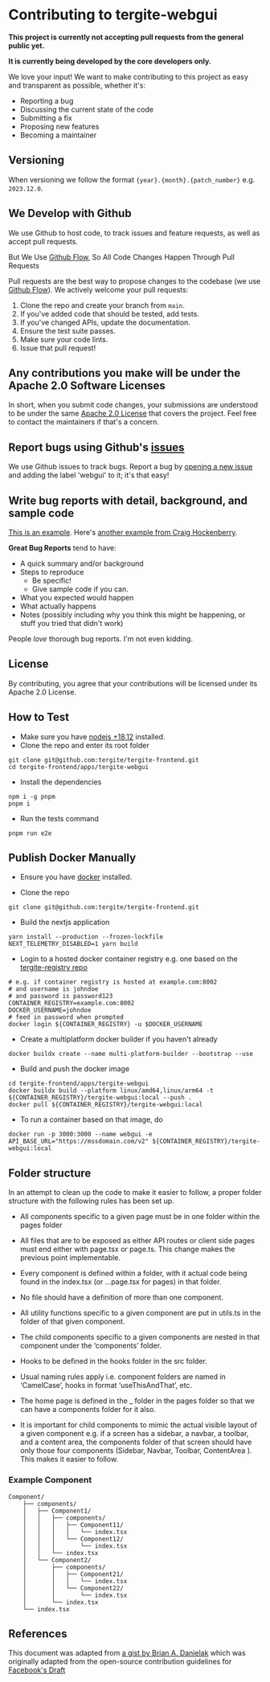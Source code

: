 # Contributing to tergite-webgui

**This project is currently not accepting pull requests from the general public yet.**

**It is currently being developed by the core developers only.**

We love your input! We want to make contributing to this project as easy and transparent as possible, whether it's:

-   Reporting a bug
-   Discussing the current state of the code
-   Submitting a fix
-   Proposing new features
-   Becoming a maintainer

## Versioning

When versioning we follow the format `{year}.{month}.{patch_number}` e.g. `2023.12.0`.

## We Develop with Github

We use Github to host code, to track issues and feature requests, as well as accept pull requests.

But We Use [Github Flow](https://docs.github.com/en/get-started/quickstart/github-flow),
So All Code Changes Happen Through Pull Requests

Pull requests are the best way to propose changes to the codebase (we
use [Github Flow](https://docs.github.com/en/get-started/quickstart/github-flow)). We actively welcome your pull
requests:

1. Clone the repo and create your branch from `main`.
2. If you've added code that should be tested, add tests.
3. If you've changed APIs, update the documentation.
4. Ensure the test suite passes.
5. Make sure your code lints.
6. Issue that pull request!

## Any contributions you make will be under the Apache 2.0 Software Licenses

In short, when you submit code changes, your submissions are understood to be under the
same [Apache 2.0 License](./LICENSE) that covers the project. Feel free to contact the maintainers if that's a concern.

## Report bugs using Github's [issues](https://github.com/tergite/tergite-frontend/issues)

We use Github issues to track bugs. Report a bug
by [opening a new issue](https://github.com/tergite/tergite-frontend/issues) and adding the label 'webgui' to it; it's that easy!

## Write bug reports with detail, background, and sample code

[This is an example](http://stackoverflow.com/q/12488905/180626).
Here's [another example from Craig Hockenberry](http://www.openradar.me/11905408).

**Great Bug Reports** tend to have:

-   A quick summary and/or background
-   Steps to reproduce
    -   Be specific!
    -   Give sample code if you can.
-   What you expected would happen
-   What actually happens
-   Notes (possibly including why you think this might be happening, or stuff you tried that didn't work)

People _love_ thorough bug reports. I'm not even kidding.

## License

By contributing, you agree that your contributions will be licensed under its Apache 2.0 License.

## How to Test

-   Make sure you have [nodejs +18.12](https://nodejs.org/) installed.
-   Clone the repo and enter its root folder

```shell
git clone git@github.com:tergite/tergite-frontend.git
cd tergite-frontend/apps/tergite-webgui
```

-   Install the dependencies

```shell
npm i -g pnpm
pnpm i
```

-   Run the tests command

```shell
pnpm run e2e
```

## Publish Docker Manually

-   Ensure you have [docker](https://docs.docker.com/engine/install/) installed.

-   Clone the repo

```shell
git clone git@github.com:tergite/tergite-frontend.git
```

-   Build the nextjs application

```shell
yarn install --production --frozen-lockfile
NEXT_TELEMETRY_DISABLED=1 yarn build
```

-   Login to a hosted docker container registry e.g. one based on the [tergite-registry repo](https://github.com/tergite/tergite-registry)

```shell
# e.g. if container registry is hosted at example.com:8002
# and username is johndoe
# and password is password123
CONTAINER_REGISTRY=example.com:8002
DOCKER_USERNAME=johndoe
# feed in password when prompted
docker login ${CONTAINER_REGISTRY} -u $DOCKER_USERNAME
```

-   Create a multiplatform docker builder if you haven't already

```shell
docker buildx create --name multi-platform-builder --bootstrap --use
```

-   Build and push the docker image

```shell
cd tergite-frontend/apps/tergite-webgui
docker buildx build --platform linux/amd64,linux/arm64 -t ${CONTAINER_REGISTRY}/tergite-webgui:local --push .
docker pull ${CONTAINER_REGISTRY}/tergite-webgui:local
```

-   To run a container based on that image, do

```shell
docker run -p 3000:3000 --name webgui -e API_BASE_URL="https://mssdomain.com/v2" ${CONTAINER_REGISTRY}/tergite-webgui:local
```

## Folder structure

In an attempt to clean up the code to make it easier to follow, a proper folder structure with the following rules has been set up.

-   All components specific to a given page must be in one folder within the pages folder

-   All files that are to be exposed as either API routes or client side pages must end either with page.tsx or page.ts. This change makes the previous point implementable.

-   Every component is defined within a folder, with it actual code being found in the index.tsx (or ...page.tsx for pages) in that folder.

-   No file should have a definition of more than one component.

-   All utility functions specific to a given component are put in utils.ts in the folder of that given component.

-   The child components specific to a given components are nested in that component under the ‘components’ folder.

-   Hooks to be defined in the hooks folder in the src folder.

-   Usual naming rules apply i.e. component folders are named in ‘CamelCase’, hooks in format ‘useThisAndThat’, etc.

-   The home page is defined in the \_ folder in the pages folder so that we can have a components folder for it also.

-   It is important for child components to mimic the actual visible layout of a given component e.g. if a screen has a sidebar, a navbar, a toolbar, and a content area, the components folder of that screen should have only those four components (Sidebar, Navbar, Toolbar, ContentArea ). This makes it easier to follow.

### Example Component

```
Component/
    ├── components/
    │   ├── Component1/
    │   │   ├── components/
    │   │   │   ├── Component11/
    │   │   │   │   └── index.tsx
    │   │   │   └── Component12/
    │   │   │       └── index.tsx
    │   │   └── index.tsx
    │   └── Component2/
    │       ├── components/
    │       │   ├── Component21/
    │       │   │   └── index.tsx
    │       │   └── Component22/
    │       │       └── index.tsx
    │       └── index.tsx
    └── index.tsx
```

## References

This document was adapted from [a gist by Brian A. Danielak](https://gist.github.com/briandk/3d2e8b3ec8daf5a27a62) which
was originally adapted from the open-source contribution guidelines
for [Facebook's Draft](https://github.com/facebook/draft-js/blob/a9316a723f9e918afde44dea68b5f9f39b7d9b00/CONTRIBUTING.md)

